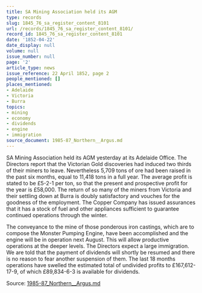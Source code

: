 ```yaml
---
title: SA Mining Association held its AGM
type: records
slug: 1845_76_sa_register_content_8101
url: /records/1845_76_sa_register_content_8101/
record_id: 1845_76_sa_register_content_8101
date: '1852-04-22'
date_display: null
volume: null
issue_number: null
page: '2'
article_type: news
issue_reference: 22 April 1852, page 2
people_mentioned: []
places_mentioned:
- Adelaide
- Victoria
- Burra
topics:
- mining
- economy
- dividends
- engine
- immigration
source_document: 1985-87_Northern__Argus.md
---
```


SA Mining Association held its AGM yesterday at its Adelaide Office.  The Directors report that the Victorian Gold discoveries had induced two thirds of their miners to leave.  Nevertheless 5,709 tons of ore had been raised in the past six months, equal to 11,418 tons in a full year.  The average profit is stated to be £5-2-1 per ton, so that the present and prospective profit for the year is £58,000.  The return of so many of the miners from Victoria and their settling down at Burra is doubly satisfactory and vouches for the goodness of the employment.  The Copper Company has issued assurances that it has a stock of fuel and other appliances sufficient to guarantee continued operations through the winter.

The conveyance to the mine of those ponderous iron castings, which are to compose the Monster Pumping Engine, have been accomplished and the engine will be in operation next August.  This will allow productive operations at the deeper levels.  The Directors expect a large immigration.  We are told that the payment of dividends will shortly be resumed and there is no reason to fear another suspension of them.  The last 18 months operations have swelled the estimated total of undivided profits to £167,612-17-9, of which £89,834-6-3 is available for dividends.

Source: [1985-87_Northern__Argus.md](/downloads/markdown/1985-87_Northern__Argus.md)
